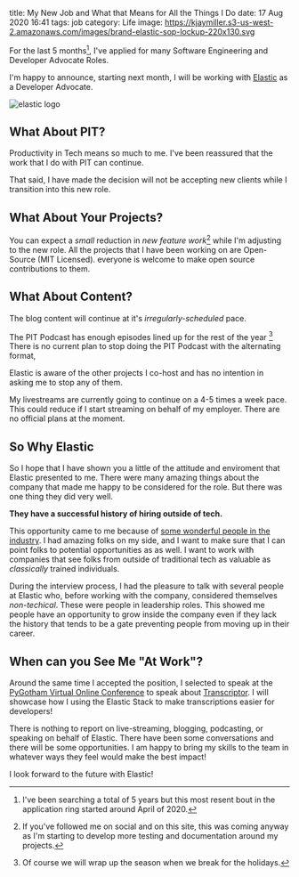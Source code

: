 title: My New Job and What that Means for All the Things I Do
date: 17 Aug 2020 16:41
tags: job
category: Life
image: https://kjaymiller.s3-us-west-2.amazonaws.com/images/brand-elastic-sop-lockup-220x130.svg

For the last 5 months[^1], I've applied for many Software Engineering and Developer Advocate Roles.

I'm happy to announce, starting next month, I will be working with [Elastic](https://elastic.co) as a Developer Advocate.

![elastic logo](https://kjaymiller.s3-us-west-2.amazonaws.com/images/brand-elastic-sop-lockup-220x130.svg)

## What About PIT?

Productivity in Tech means so much to me. I've been reassured that the work that I do with PIT can continue.

That said, I have made the decision will not be accepting new clients while I transition into this new role.

## What About Your Projects?

You can expect a _small_ reduction in _new feature work_[^2] while I'm adjusting to the new role. All the projects that I have been working on are Open-Source (MIT Licensed). everyone is welcome to make open source contributions to them.

## What About Content?

The blog content will continue at it's _irregularly-scheduled_ pace.

The PIT Podcast has enough episodes lined up for the rest of the year [^3]
There is no current plan to stop doing the PIT Podcast with the alternating format, 

Elastic is aware of the other projects I co-host and has no intention in asking me to stop any of them.

My livestreams are currently going to continue on a 4-5 times a week pace. This could reduce if I start streaming on behalf of my employer. There are no official plans at the moment.

## So Why Elastic

So I hope that I have shown you a little of the attitude and enviroment that Elastic presented to me. There were many amazing things about the company that made me happy to be considered for the role. But there was one thing they did very well.

**They have a successful history of hiring outside of tech.**

This opportunity came to me because of [some wonderful people in the industry](https://twitter.com/kjaymiller/status/1292930503125823488?s=20). I had amazing folks on my side, and I want to make sure that I can point folks to potential opportunities as as well. I want to work with companies that see folks from outside of traditional tech as valuable as _classically_ trained individuals.

During the interview process, I had the pleasure to talk with several people at Elastic who, before working with the company, considered themselves _non-techical_. These were people in leadership roles. This showed me people have an opportunity to grow inside the company even if they lack the history that tends to be a gate preventing people from moving up in their career.

## When can you See Me "At Work"?

Around the same time I accepted the position, I selected to speak at the [PyGotham Virtual Online Conference](https://pygotham.tv) to speak about [Transcriptor](https://github.com/kjaymiller/transcriptor). I will showcase how I using the Elastic Stack to make transcriptions easier for developers!

There is nothing to report on live-streaming, blogging, podcasting, or speaking on behalf of Elastic. There have been some conversations and there will be some opportunities. I am happy to bring my skills to the team in whatever ways they feel would make the best impact!

I look forward to the future with Elastic!


[^1]: I've been searching a total of 5 years but this most resent bout in the application ring started around April of 2020.
[^2]: If you've followed me on social and on this site, this was coming anyway as I'm starting to develop more testing and documentation around my projects.
[^3]: Of course we will wrap up the season when we break for the holidays.
